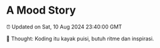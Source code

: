 # A Mood Story

⏰ Updated on Sat, 10 Aug 2024 23:40:00 GMT

💭 Thought: Koding itu kayak puisi, butuh ritme dan inspirasi.

